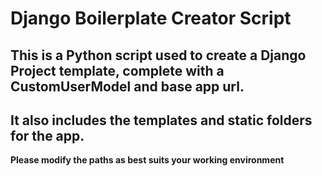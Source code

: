 # Django Boilerplate Creator Script
## This is a Python script used to create a Django Project template, complete with a CustomUserModel and base app url.
## It also includes the templates and static folders for the app.
**Please modify the paths as best suits your working environment**